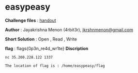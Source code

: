 # easypeasy

**Challenge files** : [handout](Handout/)

**Author** : Jayakrishna Menon (4rbit3r), jkrshnmenon@gmail.com

**Short Solution** : Open , Read , Write

**flag** : flags{0p3n_re4d_wr1te}
**Discription** 

``` 
nc 35.200.228.122 1337

The location of flag is : /home/easypeasy/flag

```


